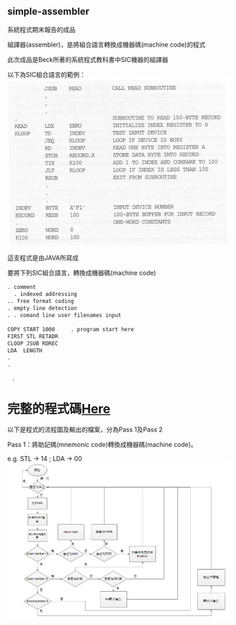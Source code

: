 ## simple-assembler

系統程式期末報告的成品

組譯器(assembler)，是將組合語言轉換成機器碼(machine code)的程式
  
此次成品是Beck所著的系統程式教科書中SIC機器的組譯器
  
以下為SIC組合語言的範例：
![GIF](img/sp01.gif)

這支程式是由JAVA所寫成

要將下列SIC組合語言，轉換成機器碼(machine code)

    . comment
      . indexed addressing
    .. free format coding
    . empty line detection
    . . comand line user filenames input
    
    COPY START 1000		. program start here
    FIRST STL RETADR
    CLOOP JSUB RDREC
    LDA  LENGTH
    .
    .
    .
# 完整的程式碼[Here](test.txt)

以下是程式的流程圖及輸出的檔案，分為Pass 1及Pass 2

Pass 1：將助記碼(mnemonic code)轉換成機器碼(machine code)。

e.g. STL -> 14 ; LDA -> 00
![PNG](img/pass1.PNG)

